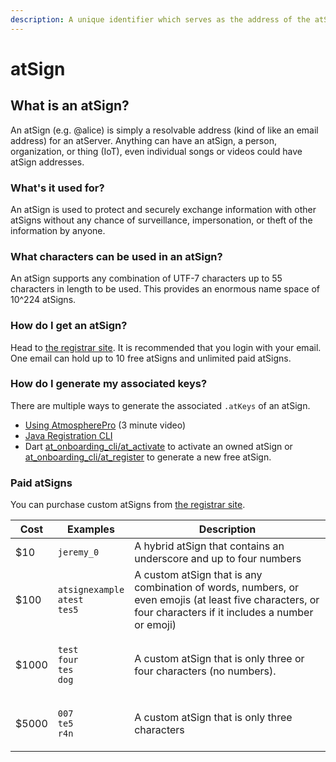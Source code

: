 ```yaml
---
description: A unique identifier which serves as the address of the atServer
---
```


# atSign

## What is an atSign?

An atSign (e.g. @alice) is simply a resolvable address (kind of like an email address) for an atServer. Anything can have an atSign, a person, organization, or thing (IoT), even individual songs or videos could have atSign addresses.

### What's it used for?

An atSign is used to protect and securely exchange information with other atSigns without any chance of surveillance, impersonation, or theft of the information by anyone.

### What characters can be used in an atSign?

An atSign supports any combination of UTF-7 characters up to 55 characters in length to be used. This provides an enormous name space of 10^224 atSigns.

### How do I get an atSign?

Head to [the registrar site](https://my.atsign.com/go). It is recommended that you login with your email. One email can hold up to 10 free atSigns and unlimited paid atSigns.

### How do I generate my associated keys?

There are multiple ways to generate the associated `.atKeys` of an atSign.&#x20;

* [Using AtmospherePro](https://www.youtube.com/watch?v=8xJnbsuF4C8) (3 minute video)
* [Java Registration CLI](https://github.com/atsign-foundation/at\_java/blob/trunk/getting\_started\_guide.md)
* Dart [at\_onboarding\_cli/at\_activate](https://github.com/atsign-foundation/at\_libraries/tree/trunk/packages/at\_onboarding\_cli#activate\_cli) to activate an owned atSign or [at\_onboarding\_cli/at\_register](https://github.com/atsign-foundation/at\_libraries/tree/trunk/packages/at\_onboarding\_cli#register\_cli) to generate a new free atSign.

### Paid atSigns

You can purchase custom atSigns from [the registrar site](https://my.atsign.com/go).&#x20;

| Cost  | Examples                                                                              | Description                                                                                                                                               |
| ----- | ------------------------------------------------------------------------------------- | --------------------------------------------------------------------------------------------------------------------------------------------------------- |
| $10   | `jeremy_0`                                                                            | A hybrid atSign that contains an underscore and up to four numbers                                                                                        |
| $100  | <p><code>atsignexample</code><br><code>atest</code><br><code>tes5</code></p>          | A custom atSign that is any combination of words, numbers, or even emojis (at least five characters, or four characters if it includes a number or emoji) |
| $1000 | <p><code>test</code><br><code>four</code><br><code>tes</code><br><code>dog</code></p> | A custom atSign that is only three or four characters (no numbers).                                                                                       |
| $5000 | <p><code>007</code><br><code>te5</code><br><code>r4n</code></p>                       | A custom atSign that is only three characters                                                                                                             |

